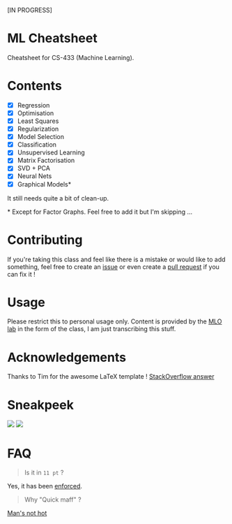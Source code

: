 [IN PROGRESS]

# ML Cheatsheet

Cheatsheet for CS-433 (Machine Learning).

# Contents

* [x] Regression
* [x] Optimisation
* [x] Least Squares
* [x] Regularization
* [x] Model Selection
* [x] Classification
* [x] Unsupervised Learning
* [x] Matrix Factorisation
* [x] SVD + PCA
* [x] Neural Nets
* [x] Graphical Models\*

It still needs quite a bit of clean-up. 

\* Except for Factor Graphs. Feel free to add it but I'm skipping ...

# Contributing

If you're taking this class and feel like there is a mistake or would like to add something, feel free to create an
[issue](https://github.com/dtsbourg/ML_Cheatsheet/issues) or even create a 
[pull request](https://github.com/dtsbourg/ML_Cheatsheet/pulls) if you can fix it !

# Usage

Please restrict this to personal usage only. Content is provided by the [MLO lab](https://mlo.epfl.ch/) in the form of the class,
I am just transcribing this stuff. 

# Acknowledgements

Thanks to Tim for the awesome LaTeX template ! [StackOverflow answer](https://stackoverflow.com/questions/1911516/how-to-make-cheat-sheets-in-latex)

# Sneakpeek

![](https://github.com/dtsbourg/ML_Cheatsheet/raw/master/figs/sneak1.png)
![](https://github.com/dtsbourg/ML_Cheatsheet/raw/master/figs/sneak2.png)

# FAQ

> Is it in ```11 pt``` ? 

Yes, it has been [enforced](https://github.com/dtsbourg/ML_Cheatsheet/blob/master/master.tex#L1).


> Why "Quick maff" ?

[Man's not hot](https://www.youtube.com/watch?v=k3jlviX88iw)
